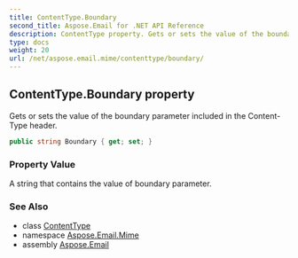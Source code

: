 ```yaml
---
title: ContentType.Boundary
second_title: Aspose.Email for .NET API Reference
description: ContentType property. Gets or sets the value of the boundary parameter included in the ContentType header
type: docs
weight: 20
url: /net/aspose.email.mime/contenttype/boundary/
---
```

## ContentType.Boundary property

Gets or sets the value of the boundary parameter included in the Content-Type header.

```csharp
public string Boundary { get; set; }
```

### Property Value

A string that contains the value of boundary parameter.

### See Also

* class [ContentType](../)
* namespace [Aspose.Email.Mime](../../contenttype/)
* assembly [Aspose.Email](../../../)


